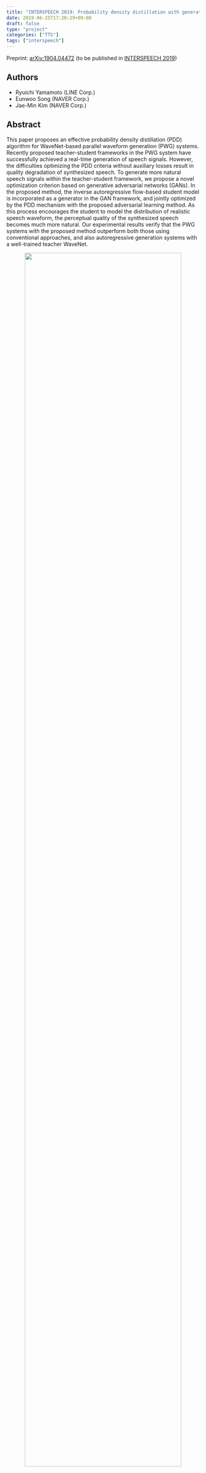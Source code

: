 ```yaml
---
title: "INTERSPEECH 2019: Probability density distillation with generative adversarial networks for high-quality parallel waveform generation"
date: 2019-06-25T17:20:29+09:00
draft: false
type: "project"
categories: ["TTS"]
tags: ["interspeech"]
---
```


Preprint: [arXiv:1904.04472](https://arxiv.org/abs/1904.04472) (to be published in [INTERSPEECH 2019](https://interspeech2019.org))

## Authors

- Ryuichi Yamamoto (LINE Corp.)
- Eunwoo Song (NAVER Corp.)
- Jae-Min Kim (NAVER Corp.)

## Abstract

This paper proposes an effective probability density distillation (PDD) algorithm for WaveNet-based parallel waveform generation (PWG) systems. Recently proposed teacher-student frameworks in the PWG system have successfully achieved a real-time generation of speech signals. However, the difficulties optimizing the PDD criteria without auxiliary losses result in quality degradation of synthesized speech. To generate more natural speech signals within the teacher-student framework, we propose a novel optimization criterion based on generative adversarial networks (GANs). In the proposed method, the inverse autoregressive flow-based student model is incorporated as a generator in the GAN framework, and jointly optimized by the PDD mechanism with the proposed adversarial learning method. As this process encourages the student to model the distribution of realistic speech waveform, the perceptual quality of the synthesized speech becomes much more natural. Our experimental results verify that the PWG systems with the proposed method outperform both those using conventional approaches, and also autoregressive generation systems with a well-trained teacher WaveNet.

<div align="center"><img src="/images/interspeech2019_fig.png" width="90%" /></div>

## Audio samples

There are 8 different systems, that include 6 parallel waveform generation systems (Student-*) trained by different optimization criteria as follows:

1. **Ground truth**: Recorded speech.
2. **Teacher**: Teacher Gaussian WaveNet [[1]](https://arxiv.org/abs/1807.07281).
3. **Student-AX**: STFT auxiliary loss.
4. **Student-AXAD**: STFT and adversarial losses.
5. **Student-KL**: KLD loss (Ablation study; not used for subjective evaluations).
6. **Student-KLAX**: KLD and STFT auxiliary losses.
7. **Student-KLAXAD**: KLD, STFT, and adversarial losses (proposed).
8. **Student-KLAXAD***: Weights optimized version of the above (proposed).

### Copy-synthesis

#### Japanese female speaker

<p>Sample 1</p>
<table><thead>
<tr><th>Ground truth</th><th>Teacher</th><th>Student-AX</th></tr>
</thead><tbody><tr><td><audio controls=""><source src="/audio/interspeech2019/[Sample01]-1-Ground truth.wav" type="audio/wav"></audio></td>
<td><audio controls=""><source src="/audio/interspeech2019/[Sample01]-2-Teacher.wav" type="audio/wav"></audio></td>
<td><audio controls=""><source src="/audio/interspeech2019/[Sample01]-3-Student-AX (AuxLoss).wav" type="audio/wav"></audio></td>
</tr></tbody></table><table><thead>
<tr><th>Student-AXAV</th><th>Student-KL</th><th>Student-KLAX</th></tr>
</thead><tbody><tr><td><audio controls=""><source src="/audio/interspeech2019/[Sample01]-4-Student-AXAV (AuxLoss + AdvLoss).wav" type="audio/wav"></audio></td>
<td><audio controls=""><source src="/audio/interspeech2019/[Sample01]-5-Student-KL (KLD only; ablation study).wav" type="audio/wav"></audio></td>
<td><audio controls=""><source src="/audio/interspeech2019/[Sample01]-6-Student-KLAX (KLD + AuxLoss).wav" type="audio/wav"></audio></td>
</tr></tbody></table><table><thead>
<tr><th>Student-KLAXAD</th><th>Student-KLAXAD\*</th></tr>
</thead><tbody><tr><td><audio controls=""><source src="/audio/interspeech2019/[Sample01]-7-Student-KLAXAD (Proposed; KLD + AuxLoss + AdvLoss).wav" type="audio/wav"></audio></td>
<td><audio controls=""><source src="/audio/interspeech2019/[Sample01]-8-Student-KLAXAD (Proposed; weights optimized version).wav" type="audio/wav"></audio></td>
</tr></tbody></table><p>Sample 2</p>
<table><thead>
<tr><th>Ground truth</th><th>Teacher</th><th>Student-AX</th></tr>
</thead><tbody><tr><td><audio controls=""><source src="/audio/interspeech2019/[Sample02]-1-Ground truth.wav" type="audio/wav"></audio></td>
<td><audio controls=""><source src="/audio/interspeech2019/[Sample02]-2-Teacher.wav" type="audio/wav"></audio></td>
<td><audio controls=""><source src="/audio/interspeech2019/[Sample02]-3-Student-AX (AuxLoss).wav" type="audio/wav"></audio></td>
</tr></tbody></table><table><thead>
<tr><th>Student-AXAV</th><th>Student-KL</th><th>Student-KLAX</th></tr>
</thead><tbody><tr><td><audio controls=""><source src="/audio/interspeech2019/[Sample02]-4-Student-AXAV (AuxLoss + AdvLoss).wav" type="audio/wav"></audio></td>
<td><audio controls=""><source src="/audio/interspeech2019/[Sample02]-5-Student-KL (KLD only; ablation study).wav" type="audio/wav"></audio></td>
<td><audio controls=""><source src="/audio/interspeech2019/[Sample02]-6-Student-KLAX (KLD + AuxLoss).wav" type="audio/wav"></audio></td>
</tr></tbody></table><table><thead>
<tr><th>Student-KLAXAD</th><th>Student-KLAXAD\*</th></tr>
</thead><tbody><tr><td><audio controls=""><source src="/audio/interspeech2019/[Sample02]-7-Student-KLAXAD (Proposed; KLD + AuxLoss + AdvLoss).wav" type="audio/wav"></audio></td>
<td><audio controls=""><source src="/audio/interspeech2019/[Sample02]-8-Student-KLAXAD (Proposed; weights optimized version).wav" type="audio/wav"></audio></td>
</tr></tbody></table><p>Sample 3</p>
<table><thead>
<tr><th>Ground truth</th><th>Teacher</th><th>Student-AX</th></tr>
</thead><tbody><tr><td><audio controls=""><source src="/audio/interspeech2019/[Sample03]-1-Ground truth.wav" type="audio/wav"></audio></td>
<td><audio controls=""><source src="/audio/interspeech2019/[Sample03]-2-Teacher.wav" type="audio/wav"></audio></td>
<td><audio controls=""><source src="/audio/interspeech2019/[Sample03]-3-Student-AX (AuxLoss).wav" type="audio/wav"></audio></td>
</tr></tbody></table><table><thead>
<tr><th>Student-AXAV</th><th>Student-KL</th><th>Student-KLAX</th></tr>
</thead><tbody><tr><td><audio controls=""><source src="/audio/interspeech2019/[Sample03]-4-Student-AXAV (AuxLoss + AdvLoss).wav" type="audio/wav"></audio></td>
<td><audio controls=""><source src="/audio/interspeech2019/[Sample03]-5-Student-KL (KLD only; ablation study).wav" type="audio/wav"></audio></td>
<td><audio controls=""><source src="/audio/interspeech2019/[Sample03]-6-Student-KLAX (KLD + AuxLoss).wav" type="audio/wav"></audio></td>
</tr></tbody></table><table><thead>
<tr><th>Student-KLAXAD</th><th>Student-KLAXAD\*</th></tr>
</thead><tbody><tr><td><audio controls=""><source src="/audio/interspeech2019/[Sample03]-7-Student-KLAXAD (Proposed; KLD + AuxLoss + AdvLoss).wav" type="audio/wav"></audio></td>
<td><audio controls=""><source src="/audio/interspeech2019/[Sample03]-8-Student-KLAXAD (Proposed; weights optimized version).wav" type="audio/wav"></audio></td>
</tr></tbody></table><p>Sample 4</p>
<table><thead>
<tr><th>Ground truth</th><th>Teacher</th><th>Student-AX</th></tr>
</thead><tbody><tr><td><audio controls=""><source src="/audio/interspeech2019/[Sample04]-1-Ground truth.wav" type="audio/wav"></audio></td>
<td><audio controls=""><source src="/audio/interspeech2019/[Sample04]-2-Teacher.wav" type="audio/wav"></audio></td>
<td><audio controls=""><source src="/audio/interspeech2019/[Sample04]-3-Student-AX (AuxLoss).wav" type="audio/wav"></audio></td>
</tr></tbody></table><table><thead>
<tr><th>Student-AXAV</th><th>Student-KL</th><th>Student-KLAX</th></tr>
</thead><tbody><tr><td><audio controls=""><source src="/audio/interspeech2019/[Sample04]-4-Student-AXAV (AuxLoss + AdvLoss).wav" type="audio/wav"></audio></td>
<td><audio controls=""><source src="/audio/interspeech2019/[Sample04]-5-Student-KL (KLD only; ablation study).wav" type="audio/wav"></audio></td>
<td><audio controls=""><source src="/audio/interspeech2019/[Sample04]-6-Student-KLAX (KLD + AuxLoss).wav" type="audio/wav"></audio></td>
</tr></tbody></table><table><thead>
<tr><th>Student-KLAXAD</th><th>Student-KLAXAD\*</th></tr>
</thead><tbody><tr><td><audio controls=""><source src="/audio/interspeech2019/[Sample04]-7-Student-KLAXAD (Proposed; KLD + AuxLoss + AdvLoss).wav" type="audio/wav"></audio></td>
<td><audio controls=""><source src="/audio/interspeech2019/[Sample04]-8-Student-KLAXAD (Proposed; weights optimized version).wav" type="audio/wav"></audio></td>
</tr></tbody></table><p>Sample 5</p>
<table><thead>
<tr><th>Ground truth</th><th>Teacher</th><th>Student-AX</th></tr>
</thead><tbody><tr><td><audio controls=""><source src="/audio/interspeech2019/[Sample05]-1-Ground truth.wav" type="audio/wav"></audio></td>
<td><audio controls=""><source src="/audio/interspeech2019/[Sample05]-2-Teacher.wav" type="audio/wav"></audio></td>
<td><audio controls=""><source src="/audio/interspeech2019/[Sample05]-3-Student-AX (AuxLoss).wav" type="audio/wav"></audio></td>
</tr></tbody></table><table><thead>
<tr><th>Student-AXAV</th><th>Student-KL</th><th>Student-KLAX</th></tr>
</thead><tbody><tr><td><audio controls=""><source src="/audio/interspeech2019/[Sample05]-4-Student-AXAV (AuxLoss + AdvLoss).wav" type="audio/wav"></audio></td>
<td><audio controls=""><source src="/audio/interspeech2019/[Sample05]-5-Student-KL (KLD only; ablation study).wav" type="audio/wav"></audio></td>
<td><audio controls=""><source src="/audio/interspeech2019/[Sample05]-6-Student-KLAX (KLD + AuxLoss).wav" type="audio/wav"></audio></td>
</tr></tbody></table><table><thead>
<tr><th>Student-KLAXAD</th><th>Student-KLAXAD\*</th></tr>
</thead><tbody><tr><td><audio controls=""><source src="/audio/interspeech2019/[Sample05]-7-Student-KLAXAD (Proposed; KLD + AuxLoss + AdvLoss).wav" type="audio/wav"></audio></td>
<td><audio controls=""><source src="/audio/interspeech2019/[Sample05]-8-Student-KLAXAD (Proposed; weights optimized version).wav" type="audio/wav"></audio></td>
</tr></tbody></table>

## References

- [1]: W. Ping, K. Peng, and J. Chen, “ClariNet: Parallel wave generation in end-to-end text-to-speech,” in Proc. ICLR, 2019 ([arXiv](https://arxiv.org/abs/1807.07281)).

## Acknowledgements

Work performed with nVoice, Clova Voice, Naver Corp.
